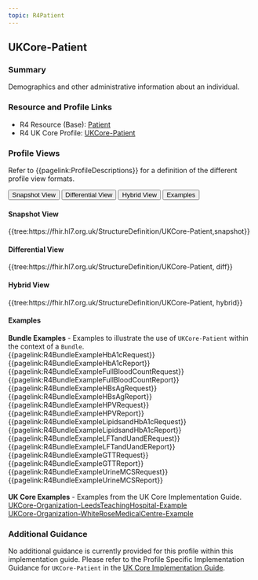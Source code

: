 ```yaml
---
topic: R4Patient
---
```

## UKCore-Patient

### Summary
Demographics and other administrative information about an individual.

### Resource and Profile Links
* R4 Resource (Base): [Patient]( https://hl7.org/fhir/R4/patient.html)
* R4 UK Core Profile: [UKCore-Patient](https://simplifier.net/guide/uk-core-implementation-guide-stu2/home/profilesandextensions/profile-ukcore-patient?current)

### Profile Views
Refer to {{pagelink:ProfileDescriptions}} for a definition of the different profile view formats.
<div class="tab fhirTree">
    <button class="tablinks active" onclick="openTab(event, 'Snapshot View')">Snapshot View</button>
    <button class="tablinks" onclick="openTab(event, 'Differential View')">Differential View</button>
    <button class="tablinks" onclick="openTab(event, 'Hybrid View')">Hybrid View</button>
    <button class="tablinks" onclick="openTab(event, 'Examples')">Examples</button>
</div>

<div id="Snapshot View" class="tabcontent" style="display:block">
    <h4>Snapshot View</h4>
    {{tree:https://fhir.hl7.org.uk/StructureDefinition/UKCore-Patient,snapshot}}
</div>

<div id="Differential View" class="tabcontent">
    <h4>Differential View</h4>
    {{tree:https://fhir.hl7.org.uk/StructureDefinition/UKCore-Patient, diff}}
</div>

<div id="Hybrid View" class="tabcontent">
    <h4>Hybrid View</h4>
    {{tree:https://fhir.hl7.org.uk/StructureDefinition/UKCore-Patient, hybrid}}
</div>

<div id="Examples" class="tabcontent">
    <h4>Examples</h4>
    <b>Bundle Examples</b> - Examples to illustrate the use of <code>UKCore-Patient</code> within the context of a <code>Bundle</code>.<br>{{pagelink:R4BundleExampleHbA1cRequest}}<br>{{pagelink:R4BundleExampleHbA1cReport}}<br>{{pagelink:R4BundleExampleFullBloodCountRequest}}<br>{{pagelink:R4BundleExampleFullBloodCountReport}}<br>{{pagelink:R4BundleExampleHBsAgRequest}}<br>{{pagelink:R4BundleExampleHBsAgReport}}<br>{{pagelink:R4BundleExampleHPVRequest}}<br>{{pagelink:R4BundleExampleHPVReport}}<br>{{pagelink:R4BundleExampleLipidsandHbA1cRequest}}<br>{{pagelink:R4BundleExampleLipidsandHbA1cReport}}<br>{{pagelink:R4BundleExampleLFTandUandERequest}}<br>{{pagelink:R4BundleExampleLFTandUandEReport}}<br>{{pagelink:R4BundleExampleGTTRequest}}<br>{{pagelink:R4BundleExampleGTTReport}}<br>{{pagelink:R4BundleExampleUrineMCSRequest}}<br>{{pagelink:R4BundleExampleUrineMCSReport}}<br><br>
    <b>UK Core Examples</b> - Examples from the UK Core Implementation Guide.<br>
    <a href="https://simplifier.net/guide/uk-core-implementation-guide-stu2/home/examples/examplesindex/Example-UKCore-Organization-LeedsTeachingHospital?current">UKCore-Organization-LeedsTeachingHospital-Example</a><br>
    <a href="https://simplifier.net/guide/uk-core-implementation-guide-stu2/home/examples/examplesindex/Example-UKCore-Organization-WhiteRoseMedicalCentre?current">UKCore-Organization-WhiteRoseMedicalCentre-Example</a><br>
</div>

### Additional Guidance
No additional guidance is currently provided for this profile within this implementation guide. Please refer to the Profile Specific Implementation Guidance for `UKCore-Patient` in the [UK Core Implementation Guide](https://simplifier.net/guide/uk-core-implementation-guide-stu2/home/profilesandextensions/profile-ukcore-patient?current).
